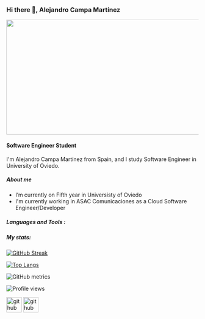 ### Hi there 👋, Alejandro Campa Martínez
<div align="center">
  <img src="https://media.giphy.com/media/dWesBcTLavkZuG35MI/giphy.gif" width="600" height="300"/>
</div>

#### Software Engineer Student
I'm Alejandro Campa Martínez from Spain, and I study Software Engineer in University of Oviedo. 

##### About me
- I’m currently on Fifth year in Universisty of Oviedo 
- I'm currently working in ASAC Comunicaciones as a Cloud Software Engineer/Developer

##### Languages and Tools :

##### My stats:

[![GitHub Streak](http://github-readme-streak-stats.herokuapp.com?user=Koquda&theme=dark&background=000000)](https://git.io/streak-stats)

[![Top Langs](https://github-readme-stats.vercel.app/api/top-langs/?username=Koquda)](https://github.com/anuraghazra/github-readme-stats)


![GitHub metrics](https://metrics.lecoq.io/Koquda)  

![Profile views](https://gpvc.arturio.dev/Koquda)  

[<img src='https://cdn.jsdelivr.net/npm/simple-icons@3.0.1/icons/github.svg' alt='github' height='40'>](https://github.com/Koquda)  [<img src='https://cdn.jsdelivr.net/npm/simple-icons@3.0.1/icons/linkedin.svg' alt='github' height='40'>](https://www.linkedin.com/in/alejandro-campa-mart%C3%ADnez-6a790b262)
